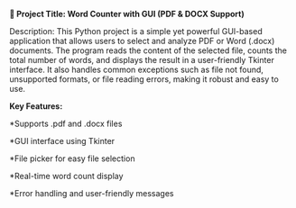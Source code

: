 **📝 Project Title: Word Counter with GUI (PDF & DOCX Support)**


Description: This Python project is a simple yet powerful GUI-based application that allows users to select and analyze PDF or Word (.docx) documents. The program reads the content of the selected file, counts the total number of words, and displays the result in a user-friendly Tkinter interface. It also handles common exceptions such as file not found, unsupported formats, or file reading errors, making it robust and easy to use.

**Key Features:**

*Supports .pdf and .docx files

*GUI interface using Tkinter

*File picker for easy file selection

*Real-time word count display

*Error handling and user-friendly messages
